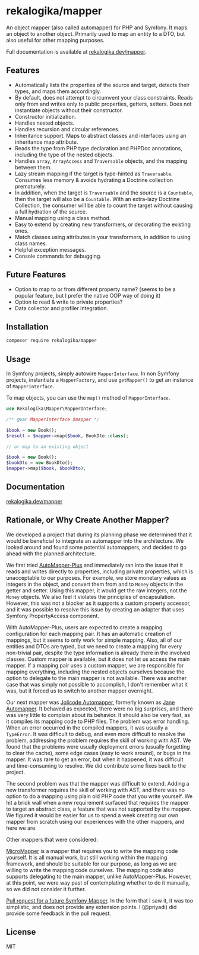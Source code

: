 # rekalogika/mapper

An object mapper (also called automapper) for PHP and Symfony. It maps an object
to another object. Primarily used to map an entity to a DTO, but also useful for
other mapping purposes.

Full documentation is available at [rekalogika.dev/mapper](https://rekalogika.dev/mapper/).

## Features

* Automatically lists the properties of the source and target, detects their
  types, and maps them accordingly.
* By default, does not attempt to circumvent your class constraints. Reads only
  from and writes only to public properties, getters, setters. Does not
  instantiate objects without their constructor.
* Constructor initialization.
* Handles nested objects.
* Handles recursion and circular references.
* Inheritance support. Maps to abstract classes and interfaces using an
  inheritance map attribute.
* Reads the type from PHP type declaration and PHPDoc annotations, including
  the type of the nested objects.
* Handles `array`, `ArrayAccess` and `Traversable` objects, and the mapping
  between them.
* Lazy stream mapping if the target is type-hinted as `Traversable`. Consumes
  less memory & avoids hydrating a Doctrine collection prematurely.
* In addition, when the target is `Traversable` and the source is a `Countable`,
  then the target will also be a `Countable`. With an extra-lazy Doctrine
  Collection, the consumer will be able to count the target without causing a
  full hydration of the source.
* Manual mapping using a class method.
* Easy to extend by creating new transformers, or decorating the existing ones.
* Match classes using attributes in your transformers, in addition to using
  class names.
* Helpful exception messages.
* Console commands for debugging.

## Future Features

* Option to map to or from different property name? (seems to be a popular
  feature, but I prefer the native OOP way of doing it)
* Option to read & write to private properties?
* Data collector and profiler integration.

## Installation

```bash
composer require rekalogika/mapper
```
## Usage

In Symfony projects, simply autowire `MapperInterface`. In non Symfony projects,
instantiate a `MapperFactory`, and use `getMapper()` to get an instance of
`MapperInterface`.

To map objects, you can use the `map()` method of `MapperInterface`.

```php
use Rekalogika\Mapper\MapperInterface;

/** @var MapperInterface $mapper */

$book = new Book();
$result = $mapper->map($book, BookDto::class);

// or map to an existing object

$book = new Book();
$bookDto = new BookDto();
$mapper->map($book, $bookDto);
```

## Documentation

[rekalogika.dev/mapper](https://rekalogika.dev/mapper/)

## Rationale, or Why Create Another Mapper?

We developed a project that during its planning phase we determined that it
would be beneficial to integrate an automapper into the architecture. We looked
around and found some potential automappers, and decided to go ahead with the
planned architecture.

We first tried
[AutoMapper-Plus](https://github.com/mark-gerarts/automapper-plus) and
immediately ran into the issue that it reads and writes directly to properties,
including private properties, which is unacceptable to our purposes. For
example, we store monetary values as integers in the object, and convert them
from and to `Money` objects in the getter and setter. Using this mapper, it
would get the raw integers, not the `Money` objects. We also feel it violates
the principles of encapsulation. However, this was not a blocker as it supports
a custom property accessor, and it was possible to resolve this issue by
creating an adapter that uses Symfony PropertyAccess component.

With AutoMapper-Plus, users are expected to create a mapping configuration for
each mapping pair. It has an automatic creation of mappings, but it seems to
only work for simple mapping. Also, all of our entities and DTOs are typed, but
we need to create a mapping for every non-trivial pair, despite the type
information is already there in the involved classes. Custom mapper is
available, but it does not let us access the main mapper. If a mapping pair uses
a custom mapper, we are responsible for mapping everything, including the nested
objects ourselves because the option to delegate to the main mapper is not
available. There was another case that was simply not possible to accomplish, I
don't remember what it was, but it forced us to switch to another mapper
overnight.

Our next mapper was [Jolicode
Automapper](https://github.com/jolicode/automapper), formerly known as [Jane
Automapper](https://github.com/janephp/automapper). It behaved as expected,
there were no big surprises, and there was very little to complain about its
behavior. It should also be very fast, as it compiles its mapping code to PHP
files. The problem was error handling. When an error occurred in the compiled
mappers, it was usually a `TypeError`. It was difficult to debug, and even more
difficult to resolve the problem, addressing the problem requires the skill of
working with AST. We found that the problems were usually deployment errors
(usually forgetting to clear the cache), some edge cases (easy to work around),
or bugs in the mapper. It was rare to get an error, but when it happened, it was
difficult and time-consuming to resolve. We did contribute some fixes back to
the project.

The second problem was that the mapper was difficult to extend. Adding a new
transformer requires the skill of working with AST, and there was no option to
do a mapping using plain old PHP code that you write yourself. We hit a brick
wall when a new requirement surfaced that requires the mapper to target an
abstract class, a feature that was not supported by the mapper. We figured it
would be easier for us to spend a week creating our own mapper from scratch
using our experiences with the other mappers, and here we are.

Other mappers that were considered:

[MicroMapper](https://github.com/SymfonyCasts/micro-mapper/) is a mapper that
requires you to write the mapping code yourself. It is all manual work, but
still working within the mapping framework, and should be suitable for our
purpose, as long as we are willing to write the mapping code ourselves. The
mapping code also supports delegating to the main mapper, unlike
AutoMapper-Plus. However, at this point, we were way past of contemplating
whether to do it manually, so we did not consider it further.

[Pull request for a future Symfony Mapper](https://github.com/symfony/symfony/pull/51741).
In the form that I saw it, it was too simplistic, and does not provide any
extension points. I (@priyadi) did provide some feedback in the pull request.
## License

MIT
